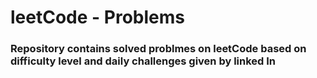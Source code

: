 <h1>leetCode - Problems </h1>

<h3>Repository contains solved problmes on leetCode based on difficulty level and daily challenges given by linked In </h3>
